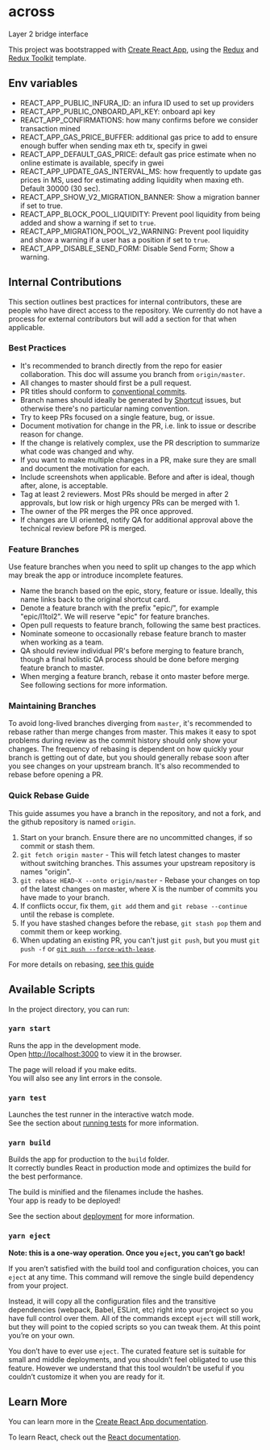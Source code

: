 # across

Layer 2 bridge interface

This project was bootstrapped with [Create React App](https://github.com/facebook/create-react-app), using the [Redux](https://redux.js.org/) and [Redux Toolkit](https://redux-toolkit.js.org/) template.

## Env variables

- REACT_APP_PUBLIC_INFURA_ID: an infura ID used to set up providers
- REACT_APP_PUBLIC_ONBOARD_API_KEY: onboard api key
- REACT_APP_CONFIRMATIONS: how many confirms before we consider transaction mined
- REACT_APP_GAS_PRICE_BUFFER: additional gas price to add to ensure enough buffer when sending max eth tx, specify in gwei
- REACT_APP_DEFAULT_GAS_PRICE: default gas price estimate when no online estimate is available, specify in gwei
- REACT_APP_UPDATE_GAS_INTERVAL_MS: how frequently to update gas prices in MS, used for estimating adding liquidity when maxing eth. Default 30000 (30 sec).
- REACT_APP_SHOW_V2_MIGRATION_BANNER: Show a migration banner if set to true.
- REACT_APP_BLOCK_POOL_LIQUIDITY: Prevent pool liquidity from being added and show a warning if set to `true`.
- REACT_APP_MIGRATION_POOL_V2_WARNING: Prevent pool liquidity and show a warning if a user has a position if set to `true`.
- REACT_APP_DISABLE_SEND_FORM: Disable Send Form; Show a warning.

## Internal Contributions

This section outlines best practices for internal contributors, these are people who have direct access to the repository.
We currently do not have a process for external contributors but will add a section for that when applicable.

### Best Practices

- It's recommended to branch directly from the repo for easier collaboration. This doc will assume you branch from `origin/master`.
- All changes to master should first be a pull request.
- PR titles should conform to [conventional commits](https://www.conventionalcommits.org/en/v1.0.0/).
- Branch names should ideally be generated by [Shortcut](www.shortcut.com) issues, but otherwise there's no particular naming convention.
- Try to keep PRs focused on a single feature, bug, or issue.
- Document motivation for change in the PR, i.e. link to issue or describe reason for change.
- If the change is relatively complex, use the PR description to summarize what code was changed and why.
- If you want to make multiple changes in a PR, make sure they are small and document the motivation for each.
- Include screenshots when applicable. Before and after is ideal, though after, alone, is acceptable.
- Tag at least 2 reviewers. Most PRs should be merged in after 2 approvals, but low risk or high urgency PRs can be merged with 1.
- The owner of the PR merges the PR once approved.
- If changes are UI oriented, notify QA for additional approval above the technical review before PR is merged.

### Feature Branches

Use feature branches when you need to split up changes to the app which may break the app or introduce incomplete features.

- Name the branch based on the epic, story, feature or issue. Ideally, this name links back to the original shortcut card.
- Denote a feature branch with the prefix "epic/", for example "epic/l1tol2". We will reserve "epic" for feature branches.
- Open pull requests to feature branch, following the same best practices.
- Nominate someone to occasionally rebase feature branch to master when working as a team.
- QA should review individual PR's before merging to feature branch, though a final holistic QA process should be done before merging feature branch to master.
- When merging a feature branch, rebase it onto master before merge. See following sections for more information.

### Maintaining Branches

To avoid long-lived branches diverging from `master`, it's recommended to rebase rather than merge changes from master.
This makes it easy to spot problems during review as the commit history should only show your changes.
The frequency of rebasing is dependent on how quickly your branch is getting out of date, but you should generally rebase soon after you see changes on your upstream branch.
It's also recommended to rebase before opening a PR.

### Quick Rebase Guide

This guide assumes you have a branch in the repository, and not a fork, and the github repository is named `origin`.

1. Start on your branch. Ensure there are no uncommitted changes, if so commit or stash them.
2. `git fetch origin master` - This will fetch latest changes to master without switching branches. This assumes your upstream repository is names "origin".
3. `git rebase HEAD~X --onto origin/master` - Rebase your changes on top of the latest changes on master, where X is the number of commits you have made to your branch.
4. If conflicts occur, fix them, `git add` them and `git rebase --continue` until the rebase is complete.
5. If you have stashed changes before the rebase, `git stash pop` them and commit them or keep working.
6. When updating an existing PR, you can't just `git push`, but you must `git push -f` or [`git push --force-with-lease`](https://stackoverflow.com/questions/52823692/git-push-force-with-lease-vs-force#:~:text=force%20overwrites%20a%20remote%20branch,elses%20work%20by%20force%20pushing.).

For more details on rebasing, [see this guide](https://medium.com/@dirk.avery/the-definitive-git-rebase-guide-dbd7717f9437)

## Available Scripts

In the project directory, you can run:

### `yarn start`

Runs the app in the development mode.\
Open [http://localhost:3000](http://localhost:3000) to view it in the browser.

The page will reload if you make edits.\
You will also see any lint errors in the console.

### `yarn test`

Launches the test runner in the interactive watch mode.\
See the section about [running tests](https://facebook.github.io/create-react-app/docs/running-tests) for more information.

### `yarn build`

Builds the app for production to the `build` folder.\
It correctly bundles React in production mode and optimizes the build for the best performance.

The build is minified and the filenames include the hashes.\
Your app is ready to be deployed!

See the section about [deployment](https://facebook.github.io/create-react-app/docs/deployment) for more information.

### `yarn eject`

**Note: this is a one-way operation. Once you `eject`, you can’t go back!**

If you aren’t satisfied with the build tool and configuration choices, you can `eject` at any time. This command will remove the single build dependency from your project.

Instead, it will copy all the configuration files and the transitive dependencies (webpack, Babel, ESLint, etc) right into your project so you have full control over them. All of the commands except `eject` will still work, but they will point to the copied scripts so you can tweak them. At this point you’re on your own.

You don’t have to ever use `eject`. The curated feature set is suitable for small and middle deployments, and you shouldn’t feel obligated to use this feature. However we understand that this tool wouldn’t be useful if you couldn’t customize it when you are ready for it.

## Learn More

You can learn more in the [Create React App documentation](https://facebook.github.io/create-react-app/docs/getting-started).

To learn React, check out the [React documentation](https://reactjs.org/).
